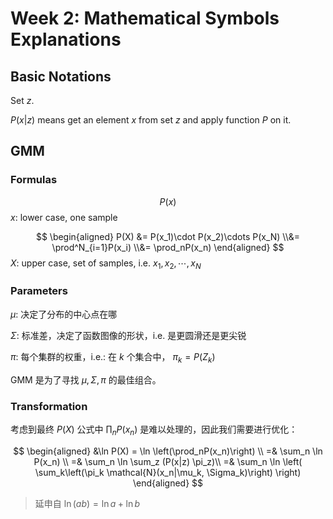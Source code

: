 # Week 2: Mathematical Symbols Explanations

## Basic Notations

Set $z$.

$P(x|z)$ means get an element $x$ from set $z$ and apply function $P$ on it.

## GMM

### Formulas

$$P(x)$$
$x$: lower case, one sample

$$
\begin{aligned}
P(X)
&= P(x_1)\cdot P(x_2)\cdots P(x_N)
\\&= \prod^N_{i=1}P(x_i)
\\&= \prod_nP(x_n)
\end{aligned}
$$
$X$: upper case, set of samples, i.e. $x_1, x_2, \cdots, x_N$

### Parameters

$\mu$: 决定了分布的中心点在哪

$\Sigma$: 标准差，决定了函数图像的形状，i.e. 是更圆滑还是更尖锐

$\pi$: 每个集群的权重，i.e.:
在 $k$ 个集合中， $\pi_k=P(Z_k)$

GMM 是为了寻找 $\mu, \Sigma, \pi$ 的最佳组合。

### Transformation

考虑到最终 $P(X)$ 公式中 $\prod_nP(x_n)$ 是难以处理的，因此我们需要进行优化：

$$
\begin{aligned}
   &\ln P(X) = \ln \left(\prod_nP(x_n)\right) \\
  =& \sum_n \ln P(x_n) \\
  =& \sum_n \ln \sum_z (P(x|z) \pi_z)\\
  =& \sum_n \ln \left( \sum_k\left(\pi_k \mathcal{N}(x_n|\mu_k, \Sigma_k)\right) \right)
\end{aligned}
$$

> 延申自 $\ln (ab)=\ln a + \ln b$

